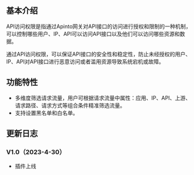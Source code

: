 ## 基本介绍
API访问权限是指通过Apinto网关对API接口的访问进行授权和限制的一种机制，可以控制哪些用户、IP、API可以访问API接口以及他们可以访问哪些资源和数据。

通过API访问权限，可以保证API接口的安全性和稳定性，防止未经授权的用户、IP、API对API接口进行恶意访问或者滥用资源导致系统宕机或故障。
## 功能特性
- 多维度筛选请求流量，用户可根据请求流量中属性：应用、IP、API、上游、请求路径、请求方式等组合条件精准筛选流量。
- 支持设置黑名单和白名单。
## 更新日志
### V1.0（2023-4-30）
- 插件上线